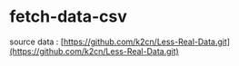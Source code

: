 # fetch-data-csv

source data : [https://github.com/k2cn/Less-Real-Data.git](https://github.com/k2cn/Less-Real-Data.git)
